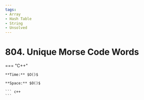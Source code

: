 ```yaml
---
tags:
- Array
- Hash Table
- String
- Unsolved
---
```



# 804. Unique Morse Code Words

=== "C++"

    **Time:** $O()$

    **Space:** $O()$

    ``` c++
    ```